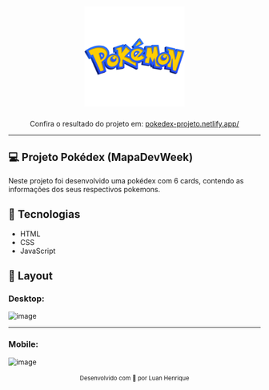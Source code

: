 <h1 align="center">
<br>
  <img src="github/logo.png" alt="Pokémon" width="200">
</h1>

<p align="center">Confira o resultado do projeto em: <a href="https://pokedex-projeto.netlify.app/" target="_blank">pokedex-projeto.netlify.app/</a></p>

<hr>

## 💻 Projeto Pokédex (MapaDevWeek) 
Neste projeto foi desenvolvido uma pokédex com 6 cards, contendo as informações dos seus respectivos pokemons.

## 🚀 Tecnologias 
<ul>
  <li> HTML</li>
  <li> CSS </li>
  <li> JavaScript </li>
</ul>

## 🎨 Layout 
### Desktop:
![image](https://user-images.githubusercontent.com/100303972/158211720-faeb7ee7-a2a4-4ebe-9183-a9d5bc5225aa.png)
<hr>

### Mobile:
![image](https://user-images.githubusercontent.com/100303972/158212259-a6960c0d-b9de-45eb-8789-d44703985914.png)

<div align="center">
  <small>Desenvolvido com 💜 por Luan Henrique</small>
</div>

